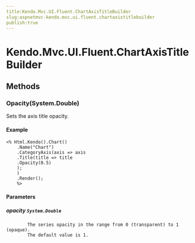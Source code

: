 ```yaml
---
title:Kendo.Mvc.UI.Fluent.ChartAxisTitleBuilder
slug:aspnetmvc-kendo.mvc.ui.fluent.chartaxistitlebuilder
publish:true
---
```


# Kendo.Mvc.UI.Fluent.ChartAxisTitleBuilder

## Methods

### Opacity(System.Double)
Sets the axis title opacity.

#### Example
    <% Html.Kendo().Chart()
        .Name("Chart")
        .CategoryAxis(axis => axis
        .Title(title => title
        .Opacity(0.5)
        );
        )
        .Render();
        %>

#### Parameters

##### opacity `System.Double`

            The series opacity in the range from 0 (transparent) to 1 (opaque).
            The default value is 1.
            